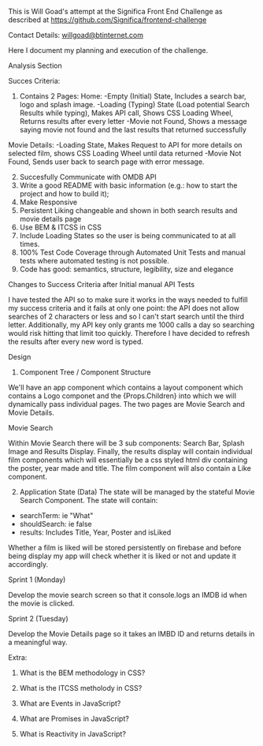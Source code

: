This is Will Goad's attempt at the Significa Front End Challenge as described at https://github.com/Significa/frontend-challenge

Contact Details:
willgoad@btinternet.com

Here I document my planning and execution of the challenge.

Analysis Section

Succes Criteria:
1. Contains 2 Pages:
Home:
    -Empty (Initial) State, Includes a search bar, logo and splash image.
    -Loading (Typing) State (Load potential Search Results while typing), Makes API call, Shows CSS Loading Wheel, Returns results after every letter
    -Movie not Found, Shows a message saying movie not found and the last results that returned successfully

Movie Details:
    -Loading State, Makes Request to API for more details on selected film, shows CSS Loading Wheel until data returned
    -Movie Not Found, Sends user back to search page with error message.

2. Succesfully Communicate with OMDB API
3. Write a good README with basic information (e.g.: how to start the project and how to build it);
4. Make Responsive
5. Persistent Liking changeable and shown in both search results and movie details page
6. Use BEM & ITCSS in CSS
7. Include Loading States so the user is being communicated to at all times.
8. 100% Test Code Coverage through Automated Unit Tests and manual tests where automated testing is not possible.
9. Code has good: semantics, structure, legibility, size and elegance

Changes to Success Criteria after Initial manual API Tests

I have tested the API so to make sure it works in the ways needed to fulfill my success criteria and it fails at only one point: the API does not allow
searches of 2 characters or less and so I can't start search until the third letter. Additionally, my API key only grants me 1000 calls a day so searching 
would risk hitting that limit too quickly. Therefore I have decided to refresh the results after every new word is typed.

Design

1. Component Tree / Component Structure

We'll have an app component which contains a layout component which contains a Logo componet and the {Props.Children} 
into which we will dynamically pass individual pages. The two pages are Movie Search and Movie Details.

Movie Search

Within Movie Search there will be 3 sub components: Search Bar, Splash Image and Results Display. Finally, the results 
display will contain individual film components which will essentially be a css styled html div containing the poster, 
year made and title. The film component will also contain a Like component.


2. Application State (Data)
The state will be managed by the stateful Movie Search Component. The state will contain:

<ul>
    <li>searchTerm: ie "What"</li>
    <li>shouldSearch: ie false</li>
    <li>results: Includes Title, Year, Poster and isLiked</li>
</ul>

Whether a film is liked will be stored persistently on firebase and before being display my app will check whether it
is liked or not and update it accordingly.

Sprint 1 (Monday)

Develop the movie search screen so that it console.logs an IMDB id when the movie is clicked.

Sprint 2 (Tuesday)

Develop the Movie Details page so it takes an IMBD ID and returns details in a meaningful way.

Extra:

1. What is the BEM methodology in CSS?

2. What is the ITCSS metholody in CSS?

3. What are Events in JavaScript?

4. What are Promises in JavaScript?

5. What is Reactivity in JavaScript?


